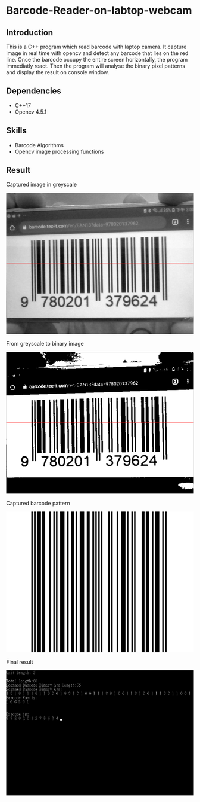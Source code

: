 # Barcode-Reader-on-labtop-webcam

## Introduction
This is a C++ program which read barcode with laptop camera. It capture image in real time with opencv and detect any barcode that lies on the red line. Once the barcode occupy the entire screen horizontally, the program immediatly react. Then the program will analyse the binary pixel patterns and display the result on console window.

## Dependencies
- C++17
- Opencv 4.5.1

## Skills
- Barcode Algorithms
- Opencv image processing functions

## Result

Captured image in greyscale

![alt text](https://github.com/jason2468087/Barcode-Reader/blob/master/README%20Asset/Barcode%20Detector%20greyscale%20capture.png?raw=true)

From greyscale to binary image

![alt text](https://github.com/jason2468087/Barcode-Reader/blob/master/README%20Asset/Barcode%20Detector%20binary%20capture.png?raw=true)

Captured barcode pattern

![alt text](https://github.com/jason2468087/Barcode-Reader/blob/master/README%20Asset/Barcode%20Detector%20barcode%20result.png?raw=true)

Final result

![alt text](https://github.com/jason2468087/Barcode-Reader/blob/master/README%20Asset/Barcode%20Detector%20console%20result.png?raw=true)

